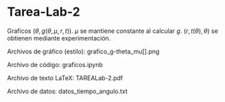 # Tarea-Lab-2

Graficos $(\theta,g(\theta,\mu,r,t))$. $\mu$ se mantiene constante al calcular $g$. $(r, t(\theta), \theta)$ se obtienen mediante experimentación.

Archivos de gráfico (estilo): grafico_g-theta_mu[].png

Archivo de código: graficos.ipynb

Archivo de texto LaTeX: TAREALab-2.pdf

Archivo de datos: datos_tiempo_angulo.txt
